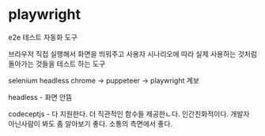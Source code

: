 # playwright

e2e 테스트 자동화 도구

브라우저 직접 실행해서 화면을 띄워주고 사용자 시나리오에 따라 실제 사용하는 것처럼 돌아가는 것들을 테스트 하는 도구

selenium
headless chrome -> puppeteer -> playwright 계보

headless - 화면 안뜸

codeceptjs - 다 지원한다. 더 직관적인 함수들 제공한ㄴ다. 인간친화적이다. 개발자 아닌사람이 봐도 좀 알아보기 좋다. 소통의 측면에서 좋다.